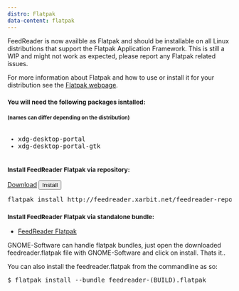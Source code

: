 ```yaml
---
distro: Flatpak
data-content: flatpak
---
```

FeedReader is now availble as Flatpak and should be installable on all Linux distributions that support the Flatpak Application Framework. This is still a WIP and might not work as expected, please report any Flatpak related issues.

For more information about Flatpak and how to use or install it for your distribution see the [Flatpak webpage](http://flatpak.org).

<h3><small>You will need the following packages isntalled:</small></h3>
<h4><small>(names can differ depending on the distribution)</small></h4>

<pre><ul><li>xdg-desktop-portal</li><li>xdg-desktop-portal-gtk</li></ul></pre>

<h3><small>Install FeedReader Flatpak via repository:</small></h3>
<a class="btn btn-primary" href="http://feedreader.xarbit.net/feedreader-repo/feedreader.flatpakref">Download</a>
<button type="button" class="btn btn-primary">Install</button>
<pre>
flatpak install http://feedreader.xarbit.net/feedreader-repo/feedreader.flatpakref
</pre>

<h3><small>Install FeedReader Flatpak via standalone bundle:</small></h3>

- [FeedReader Flatpak](https://github.com/jangernert/FeedReader/releases)

GNOME-Software can handle flatpak bundles, just open the downloaded feedreader.flatpak file with GNOME-Software and click on install. Thats it..

You can also install the feedreader.flatpak from the commandline as so:

<pre>
$ flatpak install --bundle feedreader-(BUILD).flatpak
</pre>
